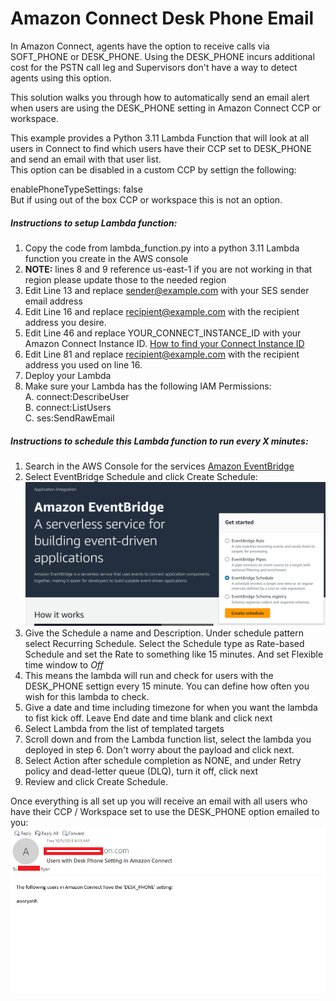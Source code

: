 # Amazon Connect Desk Phone Email

In Amazon Connect, agents have the option to receive calls via SOFT_PHONE or DESK_PHONE. Using the DESK_PHONE incurs additional cost for the PSTN call leg and Supervisors don't have a way to detect agents using this option.

This solution walks you through how to automatically send an email alert when users are using the DESK_PHONE setting in Amazon Connect CCP or workspace.

This example provides a Python 3.11 Lambda Function that will look at all users in Connect to find which users have their CCP set to DESK_PHONE and send an email with that user list.\
This option can be disabled in a custom CCP by settign the following:

enablePhoneTypeSettings: false\
But if using out of the box CCP or workspace this is not an option.

<h5>Instructions to setup Lambda function:</h5>

1.  Copy the code from lambda_function.py into a python 3.11 Lambda function you create in the AWS console
2.  **NOTE:** lines 8 and 9 reference us-east-1 if you are not working in that region please update those to the needed region
3.  Edit Line 13 and replace sender@example.com with your SES sender email address
4.  Edit Line 16 and replace recipient@example.com with the recipient address you desire.
5.  Edit Line 46 and replace YOUR_CONNECT_INSTANCE_ID with your Amazon Connect Instance ID.     [How to find your Connect Instance ID](https://docs.aws.amazon.com/connect/latest/adminguide/find-instance-arn.html)
6.  Edit Line 81 and replace recipient@example.com with the recipient address you used on line 16.
7.  Deploy your Lambda
8.  Make sure your Lambda has the following IAM Permissions:\
      A. connect:DescribeUser\
      B. connect:ListUsers\
      C. ses:SendRawEmail
														
																										  
																									   
																																																								   
																																						 
																																 
													
																																		 
																																
									

<h5>Instructions to schedule this Lambda function to run every X minutes:</h5>

1. Search in the AWS Console for the services [Amazon EventBridge](https://aws.amazon.com/pm/eventbridge/)
2.  Select EventBridge Schedule and click Create Schedule: ![EventBridge Image](Assest/EventBridge.PNG)
3. Give the Schedule a name and Description. Under schedule pattern select Recurring Schedule. Select the Schedule type as Rate-based Schedule and set the Rate to something like 15 minutes. And set Flexible time window to *Off*
4. This means the lambda will run and check for users with the DESK_PHONE settign every 15 minute. You can define how often you wish for this lambda to check.
5. Give a date and time including timezone for when you want the lambda to fist kick off. Leave End date and time blank and click next
6. Select Lambda from the list of templated targets
7. Scroll down and from the Lambda function list, select the lambda you deployed in step 6. Don't worry about the payload and click next.
8. Select Action after schedule completion as NONE, and under Retry policy and dead-letter queue (DLQ), turn it off, click next
9. Review and click Create Schedule.

Once everything is all set up you will receive an email with all users who have their CCP / Workspace set to use the DESK_PHONE option emailed to you:\
![example email](Assest/email_example.PNG)

